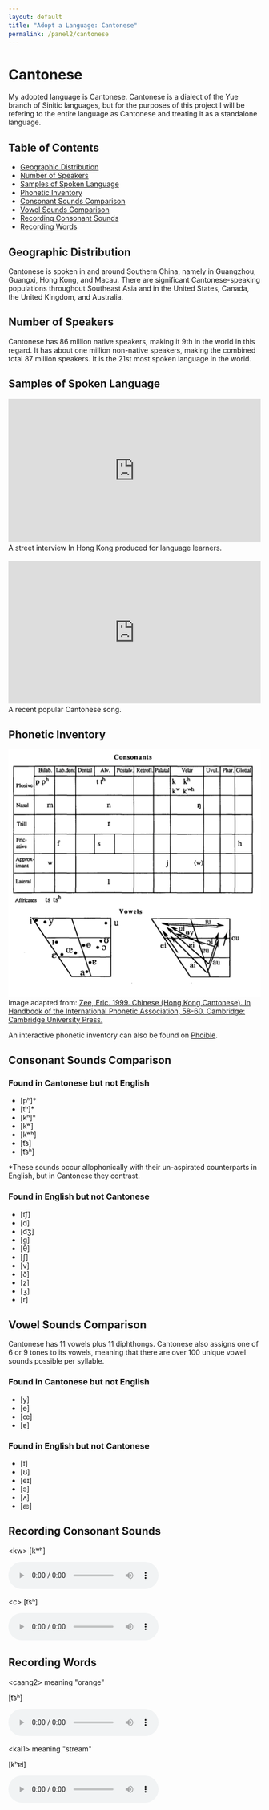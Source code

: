 ```yaml
---
layout: default
title: "Adopt a Language: Cantonese"
permalink: /panel2/cantonese
---
```



# Cantonese
My adopted language is Cantonese. Cantonese is a dialect of the Yue branch of Sinitic languages, but for the purposes of this project I will be refering to the entire language as Cantonese and treating it as a standalone language.

## Table of Contents
* [Geographic Distribution](#geographic-distribution)
* [Number of Speakers](#number-of-speakers)
* [Samples of Spoken Language](#samples-of-spoken-language)
* [Phonetic Inventory](#phonetic-inventory)
* [Consonant Sounds Comparison](#consonant-sounds-comparison)
* [Vowel Sounds Comparison](#vowel-sounds-comparison)
* [Recording Consonant Sounds](#recording-consonant-sounds)
* [Recording Words](#recording-words)

## Geographic Distribution
Cantonese is spoken in and around Southern China, namely in Guangzhou, Guangxi, Hong Kong, and Macau. There are significant Cantonese-speaking populations throughout Southeast Asia and in the United States, Canada, the United Kingdom, and Australia.

## Number of Speakers
Cantonese has 86 million native speakers, making it 9th in the world in this regard. It has about one million non-native speakers, making the combined total 87 million speakers. It is the 21st most spoken language in the world.

## Samples of Spoken Language
<iframe width="100%" height="285" src="https://www.youtube.com/embed/UYEXT0uhFLw?si=F-cQwSBjDNKTAL8c&amp;start=36" title="Easy Cantonese 3 - What do you like about Hong Kong?" frameborder="0" allow="accelerometer; autoplay; clipboard-write; encrypted-media; gyroscope; picture-in-picture; web-share" referrerpolicy="strict-origin-when-cross-origin" allowfullscreen></iframe>
A street interview In Hong Kong produced for language learners.
<br><br>

<iframe width="100%" height="285" src="https://www.youtube.com/embed/y0DJTvny0Bc?si=YwvAuFyrCd_IR-h0&amp;start=66" title="林峯 Raymond Lam - 幼稚未完 Still Naive (Official Music Video)" frameborder="0" allow="accelerometer; autoplay; clipboard-write; encrypted-media; gyroscope; picture-in-picture; web-share" referrerpolicy="strict-origin-when-cross-origin" allowfullscreen></iframe>
A recent popular Cantonese song.

## Phonetic Inventory
![Cantonese Phonetic Inventory](/cantonese_phonetic_inventory.png "Cantonese Phonetic Inventory")
Image adapted from: [Zee, Eric. 1999. Chinese (Hong Kong Cantonese). In Handbook of the International Phonetic Association, 58-60. Cambridge: Cambridge University Press.](https://www.cambridge.org/core/services/aop-cambridge-core/content/view/BE506B659CA1CCDC96570765FF35FD73/S0025100300006058a.pdf/chinese-hong-kong-cantonese.pdf)

An interactive phonetic inventory can also be found on [Phoible](https://phoible.org/inventories/view/2309#tipa).


## Consonant Sounds Comparison

### Found in Cantonese but not English
* \[pʰ\]*
* \[tʰ\]*
* \[kʰ\]*
* \[kʷ\]
* \[kʷʰ\]
* \[t͡s\]
* \[t͡sʰ\]

\*These sounds occur allophonically with their un-aspirated counterparts in English, but in Cantonese they contrast.

### Found in English but not Cantonese
* \[t͡ʃ\]
* \[d\]
* \[d͡ʒ\]
* \[ɡ\]
* \[θ\]
* \[ʃ\]
* \[v\]
* \[ð\]
* \[z\]
* \[ʒ\]
* \[r\]

## Vowel Sounds Comparison
Cantonese has 11 vowels plus 11 diphthongs. Cantonese also assigns one of 6 or 9 tones to its vowels, meaning that there are over 100 unique vowel sounds possible per syllable.

### Found in Cantonese but not English
* \[y\]
* \[ɵ\]
* \[œ\]
* \[ɐ\]

### Found in English but not Cantonese
* \[ɪ\]
* \[ʊ\]
* \[eɪ\]
* \[ə\]
* \[ʌ\]
* \[æ\]

## Recording Consonant Sounds
\<kw\> \[kʷʰ\]

<audio id="audio" controls="" src="/cantonese_kwh.m4a"></audio>

\<c\> \[t͡sʰ\]

<audio id="audio" controls="" src="/cantonese_tsh.m4a"></audio>

## Recording Words
\<caang2\> meaning "orange"

\[t͡sʰ\]

<audio id="audio" controls="" src="/cantonese_caang2.m4a"></audio>

\<kai1\> meaning "stream"

\[kʰɐi\]

<audio id="audio" controls="" src="/cantonese_kai1.m4a"></audio>



